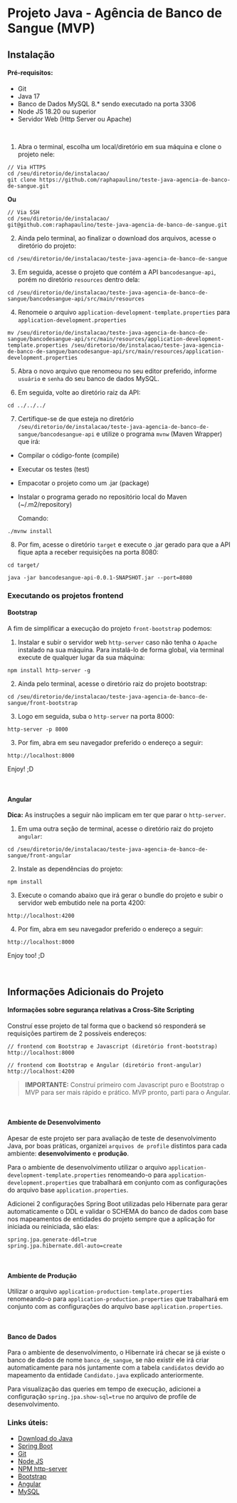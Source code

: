 # Projeto Java - Agência de Banco de Sangue (MVP)

## Instalação

#### Pré-requisitos:

- Git
- Java 17
- Banco de Dados MySQL 8.* sendo executado na porta 3306
- Node JS 18.20 ou superior
- Servidor Web (Http Server ou Apache)

<br>

1. Abra o terminal, escolha um local/diretório em sua máquina e clone o projeto nele: 

```
// Via HTTPS
cd /seu/diretorio/de/instalacao/
git clone https://github.com/raphapaulino/teste-java-agencia-de-banco-de-sangue.git
```
**Ou**

```
// Via SSH
cd /seu/diretorio/de/instalacao/
git@github.com:raphapaulino/teste-java-agencia-de-banco-de-sangue.git
```

2. Ainda pelo terminal, ao finalizar o download dos arquivos, acesse o diretório do projeto:

```
cd /seu/diretorio/de/instalacao/teste-java-agencia-de-banco-de-sangue
```

3. Em seguida, acesse o projeto que contém a API `bancodesangue-api`, porém no diretório `resources` dentro dela:

```
cd /seu/diretorio/de/instalacao/teste-java-agencia-de-banco-de-sangue/bancodesangue-api/src/main/resources
```

4. Renomeie o arquivo `application-development-template.properties` para `application-development.properties`

```
mv /seu/diretorio/de/instalacao/teste-java-agencia-de-banco-de-sangue/bancodesangue-api/src/main/resources/application-development-template.properties /seu/diretorio/de/instalacao/teste-java-agencia-de-banco-de-sangue/bancodesangue-api/src/main/resources/application-development.properties
```

5. Abra o novo arquivo que renomeou no seu editor preferido, informe `usuário` e `senha` do seu banco de dados MySQL.

6. Em seguida, volte ao diretório raiz da API:

```
cd ../../../
```

7. Certifique-se de que esteja no diretório `/seu/diretorio/de/instalacao/teste-java-agencia-de-banco-de-sangue/bancodesangue-api` e utilize o programa `mvnw` (Maven Wrapper) que irá:

- Compilar o código-fonte (compile)
- Executar os testes (test)
- Empacotar o projeto como um .jar (package)
- Instalar o programa gerado no repositório local do Maven (~/.m2/repository)

  Comando:

```
./mvnw install
```

8. Por fim, acesse o diretório `target` e execute o .jar gerado para que a API fique apta a receber requisições na porta 8080:

```
cd target/
```
```
java -jar bancodesangue-api-0.0.1-SNAPSHOT.jar --port=8080
```
### Executando os projetos frontend

#### Bootstrap

A fim de simplificar a execução do projeto `front-bootstrap` podemos:

1. Instalar e subir o servidor web `http-server` caso não tenha o `Apache` instalado na sua máquina. Para instalá-lo de forma global, via terminal execute de qualquer lugar da sua máquina:

```
npm install http-server -g
```

2. Ainda pelo terminal, acesse o diretório raiz do projeto bootstrap:

```
cd /seu/diretorio/de/instalacao/teste-java-agencia-de-banco-de-sangue/front-bootstrap
```

3. Logo em seguida, suba o `http-server` na porta 8000:

```
http-server -p 8000
```

3. Por fim, abra em seu navegador preferido o endereço a seguir:

```
http://localhost:8000
```

Enjoy! ;D

<br>

#### Angular

**Dica:** As instruções a seguir não implicam em ter que parar o `http-server`.

1. Em uma outra seção de terminal, acesse o diretório raiz do projeto `angular`:

```
cd /seu/diretorio/de/instalacao/teste-java-agencia-de-banco-de-sangue/front-angular
```

2. Instale as dependências do projeto:

```
npm install
```

3. Execute o comando abaixo que irá gerar o bundle do projeto e subir o servidor web embutido nele na porta 4200:

```
http://localhost:4200
```

4. Por fim, abra em seu navegador preferido o endereço a seguir:

```
http://localhost:8000
```

Enjoy too! ;D

<br>

## Informações Adicionais do Projeto

#### Informações sobre segurança relativas a Cross-Site Scripting

Construí esse projeto de tal forma que o backend só responderá se requisições partirem de 2 possíveis endereços:

```
// frontend com Bootstrap e Javascript (diretório front-bootstrap)
http://localhost:8000
```
```
// frontend com Bootstrap e Angular (diretório front-angular)
http://localhost:4200
```

> **IMPORTANTE:** Construí primeiro com Javascript puro e Bootstrap o MVP para ser mais rápido e prático. MVP pronto, parti para o Angular.

<br>

#### Ambiente de Desenvolvimento

Apesar de este projeto ser para avaliação de teste de desenvolvimento Java, por boas práticas, organizei `arquivos de profile` distintos para cada ambiente: **desenvolvimento** e **produção**.

Para o ambiente de desenvolvimento utilizar o arquivo `application-development-template.properties` renomeando-o para `application-development.properties` que trabalhará em conjunto com as configurações do arquivo base `application.properties`.

Adicionei 2 configurações Spring Boot utilizadas pelo Hibernate  para gerar automaticamente o DDL e validar o SCHEMA do banco de dados com base nos mapeamentos de entidades do projeto sempre que a aplicação for iniciada ou reiniciada, são elas:

```
spring.jpa.generate-ddl=true
spring.jpa.hibernate.ddl-auto=create
```
<br>

#### Ambiente de Produção

Utilizar o arquivo `application-production-template.properties` renomeando-o para `application-production.properties` que trabalhará em conjunto com as configurações do arquivo base `application.properties`. 

<br>

#### Banco de Dados

Para o ambiente de desenvolvimento, o Hibernate irá checar se já existe o banco de dados de nome `banco_de_sangue`, se não existir ele irá criar automaticamente para nós juntamente com a tabela `candidatos` devido ao mapeamento da entidade `Candidato.java` explicado anteriormente.

Para visualização das queries em tempo de execução, adicionei a configuração `spring.jpa.show-sql=true` no arquivo de profile de desenvolvimento.


### Links úteis:

- [Download do Java](https://jdk.java.net/archive)
- [Spring Boot](https://spring.io/projects/spring-boot)
- [Git](https://git-scm.com)
- [Node JS](https://nodejs.org/en)
- [NPM http-server](https://www.npmjs.com/package/http-server)
- [Bootstrap](https://getbootstrap.com)
- [Angular](https://v17.angular.io/docs)
- [MySQL](https://www.mysql.com)
